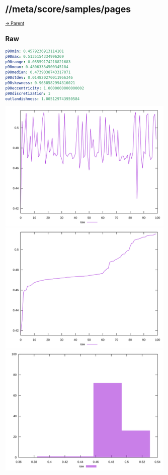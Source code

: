 
# //meta/score/samples/pages

[→ Parent](../..)


## Raw


```yaml
p90min: 0.4579236913114101
p90max: 0.5135154334996269
p90range: 0.05559174218821683
p90mean: 0.48063334500345184
p90median: 0.4739038743317071
p90stdev: 0.014820270011966346
p90skewness: 0.9658582994316021
p90eccentricity: 1.0000000000000002
p90discretization: 1
outlandishness: 1.005129743950584

```

![PLOT: raw-values](./raw/values.svg)![PLOT: raw-sorted](./raw/sorted.svg)![PLOT: raw-histogram](./raw/histogram.svg)